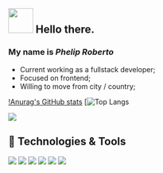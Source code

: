 ## <img width="50" height="50" src="https://emojipedia-us.s3.dualstack.us-west-1.amazonaws.com/thumbs/160/whatsapp/273/hot-beverage_2615.png"/> Hello there. 
### My name is _Phelip Roberto_ 

* Current working as a fullstack developer;
* Focused on frontend;
* Willing to move from city / country;

[!Anurag's GitHub stats](https://github-readme-stats.vercel.app/api?username=phelip-roberto&show_icons=true&theme=dracula&include_all_commits=true)
[![Top Langs](https://github-readme-stats.vercel.app/api/top-langs/?username=phelip-roberto&layout=compact&theme=dracula&include_all_commits=true)

<a href="https://www.linkedin.com/in/phelip-roberto/"  target="_blank" >
  <img src="https://img.shields.io/badge/LinkedIn-0077B5?style=for-the-badge&logo=linkedin&logoColor=white"/>
</a>

## 🔧 Technologies & Tools
![](https://img.shields.io/badge/OS-Linux-informational?style=flat&logo=linux&logoColor=white&color=2bbc8a)
![](https://img.shields.io/badge/Code-JavaScript-informational?style=flat&logo=javascript&logoColor=white&color=2bbc8a)
![](https://img.shields.io/badge/Code-Vue-informational?style=flat&logo=vue.js&logoColor=white&color=2bbc8a)
![](https://img.shields.io/badge/Shell-Bash-informational?style=flat&logo=gnu-bash&logoColor=white&color=2bbc8a)
![](https://img.shields.io/badge/Tools-PostgreSQL-informational?style=flat&logo=postgresql&logoColor=white&color=2bbc8a)
![](https://img.shields.io/badge/Tools-Docker-informational?style=flat&logo=docker&logoColor=white&color=2bbc8a)
